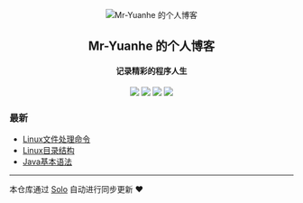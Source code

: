 <p align="center"><img alt="Mr-Yuanhe 的个人博客" src="https://static.b3log.org/images/brand/solo-32.png"></p><h2 align="center">
Mr-Yuanhe 的个人博客
</h2>

<h4 align="center">记录精彩的程序人生</h4>
<p align="center"><a title="Mr-Yuanhe 的个人博客" target="_blank" href="https://github.com/Mr-Yuanhe/solo-blog"><img src="https://img.shields.io/github/last-commit/Mr-Yuanhe/solo-blog.svg?style=flat-square&color=FF9900"></a>
<a title="GitHub repo size in bytes" target="_blank" href="https://github.com/Mr-Yuanhe/solo-blog"><img src="https://img.shields.io/github/repo-size/Mr-Yuanhe/solo-blog.svg?style=flat-square"></a>
<a title="Solo Version" target="_blank" href="https://github.com/b3log/solo/releases"><img src="https://img.shields.io/badge/solo-3.6.4-f1e05a.svg?style=flat-square&color=blueviolet"></a>
<a title="Hits" target="_blank" href="https://github.com/b3log/hits"><img src="https://hits.b3log.org/Mr-Yuanhe/solo-blog.svg"></a></p>

### 最新

* [Linux文件处理命令](http://yuanheweb.com/articles/2019/09/15/1568547117311.html)
* [Linux目录结构](http://yuanheweb.com/articles/2019/09/15/1568540856966.html)
* [Java基本语法](http://yuanheweb.com/articles/2019/09/15/1568531187918.html)



---

本仓库通过 [Solo](https://github.com/b3log/solo) 自动进行同步更新 ❤️ 